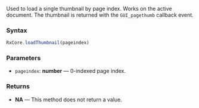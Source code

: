Used to load a single thumbnail by page index. Works on the active document. The thumbnail is returned with the `GUI_pagethumb` callback event.

### Syntax

```typescript
RxCore.loadThumbnail(pageindex)
```

### Parameters

- `pageindex`: **number** — 0-indexed page index.

### Returns

- **NA** — This method does not return a value.